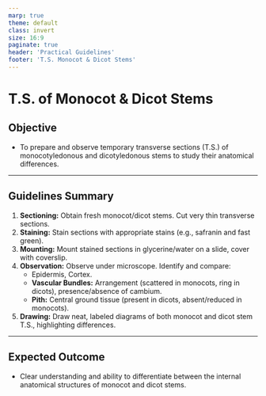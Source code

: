```yaml
---
marp: true
theme: default
class: invert
size: 16:9
paginate: true
header: 'Practical Guidelines'
footer: 'T.S. Monocot & Dicot Stems'
---
```


# T.S. of Monocot & Dicot Stems

## Objective

*   To prepare and observe temporary transverse sections (T.S.) of monocotyledonous and dicotyledonous stems to study their anatomical differences.

---

## Guidelines Summary

1.  **Sectioning:** Obtain fresh monocot/dicot stems. Cut very thin transverse sections.
2.  **Staining:** Stain sections with appropriate stains (e.g., safranin and fast green).
3.  **Mounting:** Mount stained sections in glycerine/water on a slide, cover with coverslip.
4.  **Observation:** Observe under microscope. Identify and compare:
    *   Epidermis, Cortex.
    *   **Vascular Bundles:** Arrangement (scattered in monocots, ring in dicots), presence/absence of cambium.
    *   **Pith:** Central ground tissue (present in dicots, absent/reduced in monocots).
5.  **Drawing:** Draw neat, labeled diagrams of both monocot and dicot stem T.S., highlighting differences.

---

## Expected Outcome

*   Clear understanding and ability to differentiate between the internal anatomical structures of monocot and dicot stems.
